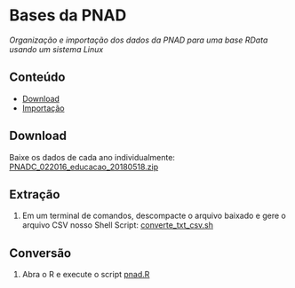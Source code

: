 Bases da PNAD
========

_Organização e importação dos dados da PNAD para uma base RData usando um sistema Linux_

## Conteúdo

- [Download](#download)
- [Importação](#extracao)

## Download

Baixe os dados de cada ano individualmente: <a href="teste.html" target="_blank">PNADC_022016_educacao_20180518.zip</a>

## Extração

1. Em um terminal de comandos, descompacte o arquivo baixado e gere o arquivo CSV nosso Shell Script: <a href="https://github.com/professorvirtual/educadata/blob/master/bases/pnad/2016/converte_txt_csv.sh" target="_blank">converte_txt_csv.sh</a>

## Conversão

1. Abra o R e execute o script <a href="https://github.com/professorvirtual/educadata/blob/master/bases/pnad/pnad.R" target="_blank">pnad.R</a>

